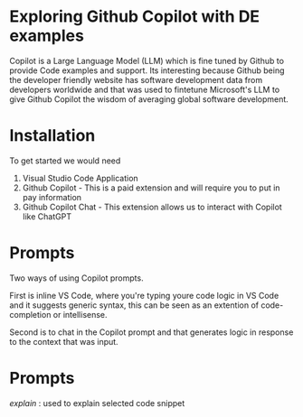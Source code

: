 # Exploring Github Copilot with DE examples

Copilot is a Large Language Model (LLM) which is fine tuned by Github to provide Code examples and support. Its interesting because Github being the developer friendly website has software development data from developers worldwide and that was used to fintetune Microsoft's LLM to give Github Copilot the wisdom of averaging global software development.  


# Installation

To get started we would need 

1. Visual Studio Code Application
2. Github Copilot - This is a paid extension and will require you to put in pay information
3. Github Copilot Chat - This extension allows us to interact with Copilot like ChatGPT

# Prompts

Two ways of using Copilot prompts. 

First is inline VS Code, where you're typing youre code logic in VS Code and it suggests generic syntax, this can be seen as an extention of code-completion or intellisense. 

Second is to chat in the Copilot prompt and that generates logic in response to the context that was input. 

# Prompts

_explain_ : used to explain selected code snippet


